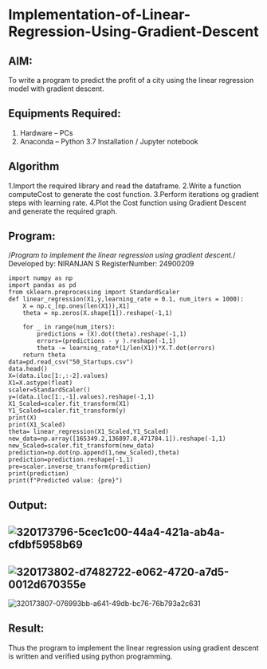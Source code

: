 # Implementation-of-Linear-Regression-Using-Gradient-Descent

## AIM:
To write a program to predict the profit of a city using the linear regression model with gradient descent.

## Equipments Required:
1. Hardware – PCs
2. Anaconda – Python 3.7 Installation / Jupyter notebook

## Algorithm
1.Import the required library and read the dataframe.
2.Write a function computeCost to generate the cost function.
3.Perform iterations og gradient steps with learning rate.
4.Plot the Cost function using Gradient Descent and generate the required graph.

## Program:
/*Program to implement the linear regression using gradient descent.*/
Developed by: NIRANJAN S
RegisterNumber:  24900209

```
import numpy as np
import pandas as pd
from sklearn.preprocessing import StandardScaler
def linear_regression(X1,y,learning_rate = 0.1, num_iters = 1000):
    X = np.c_[np.ones(len(X1)),X1]
    theta = np.zeros(X.shape[1]).reshape(-1,1)
    
    for _ in range(num_iters):
        predictions = (X).dot(theta).reshape(-1,1)
        errors=(predictions - y ).reshape(-1,1)
        theta -= learning_rate*(1/len(X1))*X.T.dot(errors)
    return theta
data=pd.read_csv("50_Startups.csv")
data.head()
X=(data.iloc[1:,:-2].values)
X1=X.astype(float)
scaler=StandardScaler()
y=(data.iloc[1:,-1].values).reshape(-1,1)
X1_Scaled=scaler.fit_transform(X1)
Y1_Scaled=scaler.fit_transform(y)
print(X)
print(X1_Scaled)
theta= linear_regression(X1_Scaled,Y1_Scaled)
new_data=np.array([165349.2,136897.8,471784.1]).reshape(-1,1)
new_Scaled=scaler.fit_transform(new_data)
prediction=np.dot(np.append(1,new_Scaled),theta)
prediction=prediction.reshape(-1,1)
pre=scaler.inverse_transform(prediction)
print(prediction)
print(f"Predicted value: {pre}")

```
## Output:

![320173796-5cec1c00-44a4-421a-ab4a-cfdbf5958b69](https://github.com/user-attachments/assets/acdc718d-5b65-4cee-9f39-880c87f3f617)
---------------------------------------------------------------------------------------------------------------------------------
![320173802-d7482722-e062-4720-a7d5-0012d670355e](https://github.com/user-attachments/assets/0117eb5c-d1c8-4640-8192-03a74872344b)
---------------------------------------------------------------------------------------------------------------------------------
![320173807-076993bb-a641-49db-bc76-76b793a2c631](https://github.com/user-attachments/assets/4e19c8d6-e65c-495e-bf39-f8cbfc6f6e12)



## Result:
Thus the program to implement the linear regression using gradient descent is written and verified using python programming.
